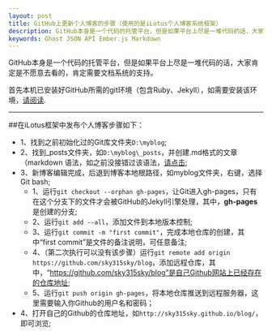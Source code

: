 ```yaml
---
layout: post
title: GitHub上更新个人博客的步骤（使用的是iLotus个人博客系统框架）
description: GitHub本身是一个代码的托管平台，但是如果平台上尽是一堆代码的话，大家肯定是不愿意去看的，肯定需要文档系统的支持。
keywords: Ghost JSON API Ember.js Markdown
---
```


GitHub本身是一个代码的托管平台，但是如果平台上尽是一堆代码的话，大家肯定是不愿意去看的，肯定需要文档系统的支持。

首先本机已安装好GitHub所需的git环境（包含Ruby、Jekyll），如需要安装该环境，[请阅读](http://www.bytetown.net/2014/08/27/001-setup-an-own-blog-on-github.html).

---

##在iLotus框架中发布个人博客步骤如下：

* 1、找到之前初始化过的Git库文件夹`D:\myblog`;
* 2、找到_posts文件夹，如`D:\myblog\_posts`，并创建.md格式的文章（markdown 语法，如之前没接错过该语法，[请点击](http://www.bytetown.net/2014/08/26/002-about-markdown.html);
* 3、新博客编辑完成，后退到博客本地根路径，如myblog文件夹，右键，选择Git bash;
	* 1、运行`git checkout --orphan gh-pages`，让Git进入gh-pages，只有在这个分支下的文件才会被GitHub的Jekyll引擎处理，其中，**gh-pages**是创建的分支;
    * 2、运行`git add --all`，添加文件到本地版本控制;
	* 3、运行`git commit -m "first commit"`，完成本地仓库的创建，其中“first commit”是文件的备注说明，可任意备注;
	* 4、（第二次执行可以没有该步骤）运行`git remote add origin https://github.com/sky315sky/blog`，添加远程仓库，其中，“https://github.com/sky315sky/blog”是自己Github网站上已经存在的仓库地址;
	* 5、运行`git push origin gh-pages`，将本地仓库推送到远程服务器，这里需要输入你Github的用户名和密码；
* 4、打开自己的Github的仓库地址，如`http://sky315sky.github.io/blog/`，即可浏览;
